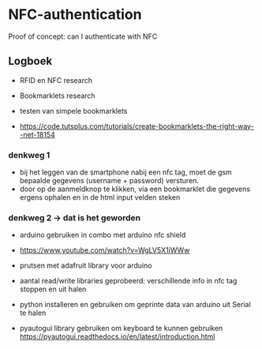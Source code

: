 # NFC-authentication
Proof of concept: can I  authenticate with NFC


## Logboek
+ RFID en NFC research
+ Bookmarklets research

+ testen van simpele bookmarklets
- https://code.tutsplus.com/tutorials/create-bookmarklets-the-right-way--net-18154


### denkweg 1
+ bij het leggen van de smartphone nabij een nfc tag, moet de gsm bepaalde gegevens (username + password) versturen. 
+ door op de aanmeldknop te klikken, via een bookmarklet die gegevens ergens ophalen en in de html input velden steken

### denkweg 2 -> dat is het geworden
+ arduino gebruiken in combo met arduino nfc shield
+ https://www.youtube.com/watch?v=WgLV5X1iWWw

+ prutsen met adafruit library voor arduino
+ aantal read/write libraries geprobeerd: verschillende info in nfc tag stoppen en uit halen

+ python installeren en gebruiken om geprinte data van arduino uit Serial te halen

+ pyautogui library gebruiken om keyboard te kunnen gebruiken
https://pyautogui.readthedocs.io/en/latest/introduction.html
